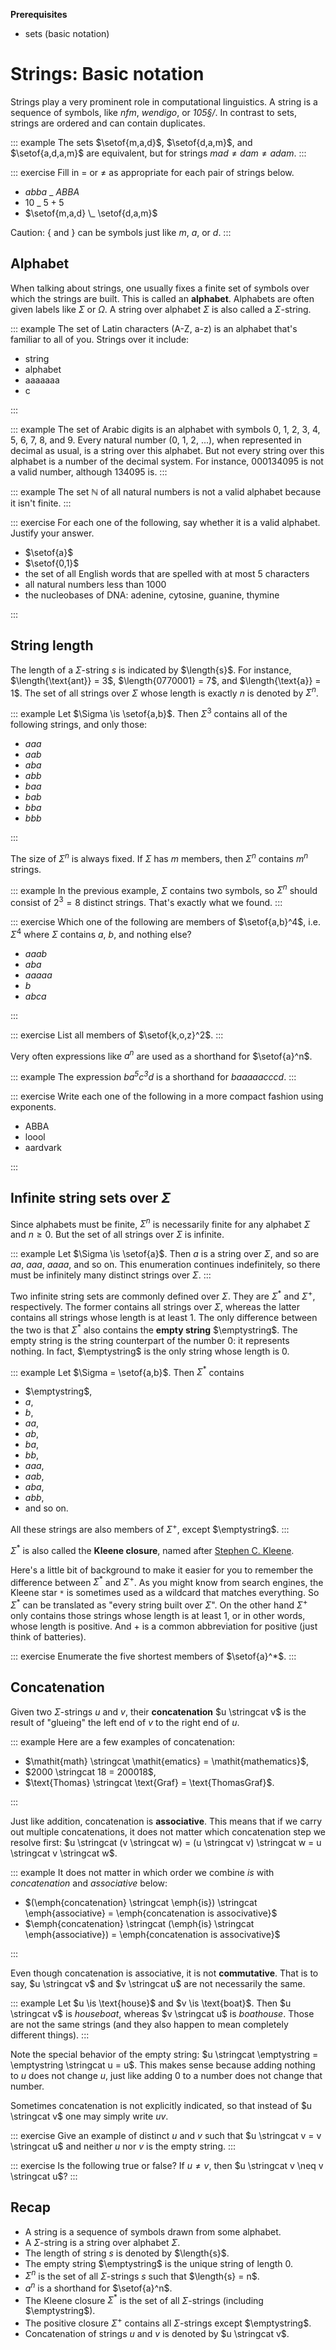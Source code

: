 **Prerequisites**

- sets (basic notation)

# Strings: Basic notation

Strings play a very prominent role in computational linguistics.
A string is a sequence of symbols, like *nfm*, *wendigo*, or *105§/*.
In contrast to sets, strings are ordered and can contain duplicates.

::: example
The sets $\setof{m,a,d}$, $\setof{d,a,m}$, and $\setof{a,d,a,m}$  are equivalent, but for strings $\mathit{mad} \neq \mathit{dam} \neq \mathit{adam}$.
:::

::: exercise
Fill in $=$ or $\neq$ as appropriate for each pair of strings below.

- $\mathit{abba}$ \_ $\mathit{ABBA}$
- $10$ \_ $5 + 5$
- $\setof{m,a,d} \_ \setof{d,a,m}$

Caution: $\{$ and $\}$ can be symbols just like $m$, $a$, or $d$.
:::

## Alphabet

When talking about strings, one usually fixes a finite set of symbols over which the strings are built.
This is called an **alphabet**.
Alphabets are often given labels like $\Sigma$ or $\Omega$.
A string over alphabet $\Sigma$ is also called a $\Sigma$-string.

::: example
The set of Latin characters (A-Z, a-z) is an alphabet that's familiar to all of you.
Strings over it include:


- string
- alphabet
- aaaaaaa
- c

:::

::: example
The set of Arabic digits is an alphabet with symbols 0, 1, 2, 3, 4, 5, 6, 7, 8, and 9.
Every natural number (0, 1, 2, ...), when represented in decimal as usual, is a string over this alphabet.
But not every string over this alphabet is a number of the decimal system.
For instance, 000134095 is not a valid number, although 134095 is.
:::

::: example
The set $\mathbb{N}$ of all natural numbers is not a valid alphabet because it isn't finite.
:::

::: exercise
For each one of the following, say whether it is a valid alphabet.
Justify your answer.

- $\setof{a}$
- $\setof{0,1}$
- the set of all English words that are spelled with at most 5 characters
- all natural numbers less than 1000
- the nucleobases of DNA: adenine, cytosine, guanine, thymine 

:::

## String length

The length of a $\Sigma$-string $s$ is indicated by $\length{s}$.
For instance,
$\length{\text{ant}} = 3$,
$\length{0770001} = 7$,
and $\length{\text{a}} = 1$.
The set of all strings over $\Sigma$ whose length is exactly $n$ is denoted by $\Sigma^n$.

::: example
Let $\Sigma \is \setof{a,b}$.
Then $\Sigma^3$ contains all of the following strings, and only those:


- $\mathit{aaa}$
- $\mathit{aab}$
- $\mathit{aba}$
- $\mathit{abb}$
- $\mathit{baa}$
- $\mathit{bab}$
- $\mathit{bba}$
- $\mathit{bbb}$

:::

The size of $\Sigma^n$ is always fixed.
If $\Sigma$ has $m$ members, then $\Sigma^n$ contains $m^n$ strings.

::: example
In the previous example, $\Sigma$ contains two symbols, so $\Sigma^n$ should consist of $2^3 = 8$ distinct strings.
That's exactly what we found.
:::

::: exercise
Which one of the following are members of $\setof{a,b}^4$, i.e. $\Sigma^4$ where $\Sigma$ contains $a$, $b$, and nothing else?

- $\mathit{aaab}$
- $\mathit{aba}$
- $\mathit{aaaaa}$
- $\mathit{b}$
- $\mathit{abca}$

:::

::: exercise
List all members of $\setof{k,o,z}^2$.
:::

Very often expressions like $a^n$ are used as a shorthand for $\setof{a}^n$.

::: example
The expression $\mathit{b a^5 c^3 d}$ is a shorthand for $\mathit{baaaaacccd}$.
:::

::: exercise
Write each one of the following in a more compact fashion using exponents.

- ABBA
- loool
- aardvark

:::

## Infinite string sets over $\Sigma$

Since alphabets must be finite, $\Sigma^n$ is necessarily finite for any alphabet $\Sigma$ and $n \geq 0$.
But the set of all strings over $\Sigma$ is infinite.

::: example
Let $\Sigma \is \setof{a}$.
Then $a$ is a string over $\Sigma$, and so are $\mathit{aa}$, $\mathit{aaa}$, $\mathit{aaaa}$, and so on.
This enumeration continues indefinitely, so there must be infinitely many distinct strings over $\Sigma$.
:::

Two infinite string sets are commonly defined over $\Sigma$.
They are $\Sigma^*$ and $\Sigma^+$, respectively.
The former contains all strings over $\Sigma$, whereas the latter contains all strings whose length is at least $1$.
The only difference between the two is that $\Sigma^*$ also contains the **empty string** $\emptystring$.
The empty string is the string counterpart of the number 0: it represents nothing.
In fact, $\emptystring$ is the only string whose length is 0.

::: example
Let $\Sigma = \setof{a,b}$.
Then $\Sigma^*$ contains

- $\emptystring$,
- $\mathit{a}$,
- $\mathit{b}$,
- $\mathit{aa}$,
- $\mathit{ab}$,
- $\mathit{ba}$,
- $\mathit{bb}$,
- $\mathit{aaa}$,
- $\mathit{aab}$,
- $\mathit{aba}$,
- $\mathit{abb}$,
- and so on.

All these strings are also members of $\Sigma^+$, except $\emptystring$.
:::

$\Sigma^*$ is also called the **Kleene closure**, named after [Stephen C. Kleene](https://en.wikipedia.org/wiki/Stephen_Cole_Kleene).

Here's a little bit of background to make it easier for you to remember the difference between $\Sigma^*$ and $\Sigma^+$.
As you might know from search engines, the Kleene star `*` is sometimes used as a wildcard that matches everything.
So $\Sigma^*$ can be translated as "every string built over $\Sigma$".
On the other hand $\Sigma^+$ only contains those strings whose length is at least 1, or in other words, whose length is positive.
And $+$ is a common abbreviation for positive (just think of batteries).

::: exercise
Enumerate the five shortest members of $\setof{a}^*$.
:::

## Concatenation

Given two $\Sigma$-strings $u$ and $v$, their **concatenation** $u \stringcat v$ is the result of "glueing" the left end of $v$ to the right end of $u$.

::: example
Here are a few examples of concatenation:

- $\mathit{math} \stringcat \mathit{ematics} = \mathit{mathematics}$,
- $2000 \stringcat 18 = 200018$,
- $\text{Thomas} \stringcat \text{Graf} = \text{ThomasGraf}$.

:::

Just like addition, concatenation is **associative**.
This means that if we carry out multiple concatenations, it does not matter which concatenation step we resolve first: $u \stringcat (v \stringcat w) = (u \stringcat v) \stringcat w = u \stringcat v \stringcat w$.

::: example
It does not matter in which order we combine *is* with *concatenation* and *associative* below:

- $(\emph{concatenation} \stringcat \emph{is}) \stringcat \emph{associative} = \emph{concatenation is associvative}$
- $\emph{concatenation} \stringcat (\emph{is} \stringcat \emph{associative}) = \emph{concatenation is associvative}$

:::

Even though concatenation is associative, it is not **commutative**.
That is to say, $u \stringcat v$ and $v \stringcat u$ are not necessarily the same.

::: example
Let $u \is \text{house}$ and $v \is \text{boat}$.
Then $u \stringcat v$ is *houseboat*, whereas $v \stringcat u$ is *boathouse*.
Those are not the same strings (and they also happen to mean completely different things).
:::

Note the special behavior of the empty string: $u \stringcat \emptystring = \emptystring \stringcat u = u$. 
This makes sense because adding nothing to $u$ does not change $u$, just like adding 0 to a number does not change that number.

Sometimes concatenation is not explicitly indicated, so that instead of $u \stringcat v$ one may simply write $\mathit{uv}$.

::: exercise
Give an example of distinct $u$ and $v$ such that $u \stringcat v = v \stringcat u$ and neither $u$ nor $v$ is the empty string.
:::

::: exercise
Is the following true or false?
If $u \neq v$, then $u \stringcat v \neq v \stringcat u$?
:::

## Recap

- A string is a sequence of symbols drawn from some alphabet.
- A $\Sigma$-string is a string over alphabet $\Sigma$.
- The length of string $s$ is denoted by $\length{s}$.
- The empty string $\emptystring$ is the unique string of length $0$.
- $\Sigma^n$ is the set of all $\Sigma$-strings $s$ such that $\length{s} = n$.
- $a^n$ is a shorthand for $\setof{a}^n$.
- The Kleene closure $\Sigma^*$ is the set of all $\Sigma$-strings (including $\emptystring$).
- The positive closure $\Sigma^+$ contains all $\Sigma$-strings except $\emptystring$.
- Concatenation of strings $u$ and $v$ is denoted by $u \stringcat v$.
